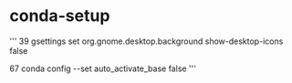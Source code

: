 # conda-setup

'''
   39  gsettings set org.gnome.desktop.background show-desktop-icons false
   
   67  conda config --set auto_activate_base false
'''
